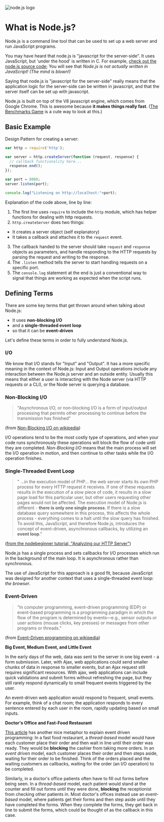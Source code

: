 ![node.js logo][logo]

# What is Node.js?

  Node.js is a command line tool that can be used to set up a web server and run JavaScript programs.
  
  You may have heard that node.js is "javascript for the server-side".
  It uses JavaScript, but 'under the hood' is written in C.  For example,
   [check out the node.js source code][node-src]; You will see that 
  *Node.js is not actually written in JavaScript!  (The mind is blown!)*
  
  Saying that node.js is "javascript for the server-side" really means that
   the application logic for the server-side can be written in javascript, 
   and that the server itself can be set up with javascript.
  
  Node.js is built on top of the V8 javascript engine, which comes from Google Chrome. This is awesome because **it makes things really fast**.
([The Benchmarks Game][benchmarks-game] is a cute way to look at this.)

[benchmarks-game]: http://benchmarksgame.alioth.debian.org/u32/benchmark.php?test=all&lang=v8&lang2=go&data=u32
[node-src]: https://github.com/joyent/node/tree/master/src

## Basic Example

Design Pattern for creating a server:

```javascript
var http = require('http');

var server = http.createServer(function (request, response) {
  // callback functionality here...
  response.end();  
});

var port = 8080;
server.listen(port);

console.log("Listening on http://localhost:"+port);
```
Explanation of the code above, line by line:

1. The first line uses `require` to include the `http` module, which has helper functions for dealing with http requests.
2. `http.createServer` does two things:
  * It creates a server object (self explanatory)
  * It takes a callback and attaches it to the `request` event.

3. The callback handed to the server should take `request` and 
 `response` objects as parameters, and handle responding to the 
 HTTP requests by parsing the request and writing to the response.
4. The `.listen` method tells the server to start handling requests on a specific port.
5. The `console.log` statement at the end is just a conventional way to
 signal that things are working as expected when the script runs.

  
## Defining Terms

  There are some key terms that get thrown around when talking about Node.js:
 * It uses **non-blocking I/O**
 * and a **single-threaded event loop**
 * so that it can be **event-driven**
 
Let's define these terms in order to fully understand Node.js.
 
### I/O
  We know that I/O stands for "Input" and "Output".  It has a more specific meaning in the context of Node.js: Input and Output operations include any interaction between the Node.js server and an outside entity.  Usually this means that either a user is interacting with the Node server (via HTTP requests or a CLI), or the Node server is querying a database.
  
### Non-Blocking I/O
>"Asynchronous I/O, or non-blocking I/O is a form of input/output processing that permits other processing to continue before the transmission has finished"

(from [Non-Blocking I/O on wikipedia](http://en.wikipedia.org/wiki/Non-blocking_I/O))

  I/O operations tend to be the most costly type of operations, and when your code runs synchronously these operations will block the flow of code until they are completed.  *Non-Blocking I/O* means that the main process will set the I/O operation in motion, and then continue to other tasks while the I/O operation finishes.
  
### Single-Threaded Event Loop

>" ...in the execution model of PHP... the web server starts its own PHP process for every HTTP request it receives. If one of these requests results in the execution of a slow piece of code, it results in a slow page load for this particular user, but other users requesting other pages would not be affected.
>The execution model of Node.js is different - **there is only one single process**. If there is a slow database query somewhere in this process, this affects the whole process - everything comes to a halt until the slow query has finished.
>To avoid this, JavaScript, and therefore Node.js, introduces the concept of event-driven, asynchronous callbacks, by utilizing an **event loop**."

([from the nodebeginner tutorial, "Analyzing our HTTP Server"](http://www.nodebeginner.org/#analyzing-our-http-server))

Node.js has a single process and sets callbacks for I/O processes which run in the background of the main loop.  It is asynchronous rather than synchronous.

The use of JavaScript for this approach is a good fit, because JavaScript was
designed for another context that uses a single-threaded event loop:
*the browser*.

### Event-Driven

>"In computer programming, event-driven programming (EDP) or event-based programming is a programming paradigm in which the flow of the program is determined by events—e.g., sensor outputs or user actions (mouse clicks, key presses) or messages from other programs or threads."

(from [Event-Driven programming on wikipedia](http://en.wikipedia.org/wiki/Event-driven_programming))

**Big Event, Medium Event, and Little Event**

In the early days of the web, data was sent to the server in one big event - a form submission.  Later, with Ajax, web applications could send smaller chunks of data in response to smaller events, but an Ajax request still requires significant resources.  With ajax, web applications can include quick validations and submit forms without refreshing the page, but they still rarely respond dynamically to small frequent events triggered by the user.

An event-driven web application would respond to frequent, small events.  For example, think of a chat room; the application responds to every sentence entered by each user in the room, rapidly updating based on small inputs.

**Doctor's Office and Fast-Food Restaurant**

[This article](http://code.danyork.com/2011/01/25/node-js-doctors-offices-and-fast-food-restaurants-understanding-event-driven-programming/) has another nice metaphor to explain event driven programming:
In a fast food restaurant, a *thread-based* model would have each customer place their order and then wait in line until their order was ready.  They would be **blocking** the cashier from taking more orders.  In an *event driven* model, each customer places their order and then steps aside, waiting for their order to be finished.  Think of the orders placed and the waiting customers as callbacks, waiting for the order (an I/O operation) to be completed.

Similarly, in a doctor's office patients often have to fill out forms before being seen.  In a *thread-based* model, each patient would stand at the counter and fill out forms until they were done, **blocking** the receptionist from checking other patients in.  Most doctor's offices instead use an *event-based* model, where patients get their forms and then step aside until they have completed the forms.  When they complete the forms, they get back in line to submit the forms, which could be thought of as the callback in this case.

[logo]: https://raw.github.com/paradasia/node-js-playground/master/nodejs-green.png
[src-screenshot]: https://raw.github.com/paradasia/node-js-playground/master/node-src-files.png
